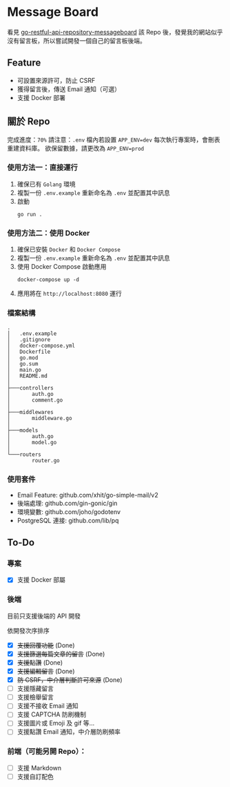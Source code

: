 # Message Board

看見 [go-restful-api-repository-messageboard](https://github.com/880831ian/go-restful-api-repository-messageboard) 該 Repo 後，發覺我的網站似乎沒有留言板，所以嘗試開發一個自己的留言板後端。

## Feature

- 可設置來源許可，防止 CSRF
- 獲得留言後，傳送 Email 通知（可選）
- 支援 Docker 部署

## 關於 Repo

完成進度：`70%`
請注意：`.env` 檔內若設置 `APP_ENV=dev` 每次執行專案時，會刪表重建資料庫。
欲保留數據，請更改為 `APP_ENV=prod`

### 使用方法一：直接運行

1. 確保已有 `Golang` 環境
2. 複製一份 `.env.example` 重新命名為 `.env` 並配置其中訊息
3. 啟動
    ```
    go run .
    ```

### 使用方法二：使用 Docker

1. 確保已安裝 `Docker` 和 `Docker Compose`
2. 複製一份 `.env.example` 重新命名為 `.env` 並配置其中訊息
3. 使用 Docker Compose 啟動應用
    ```
    docker-compose up -d
    ```
4. 應用將在 `http://localhost:8080` 運行

### 檔案結構

```
.
│   .env.example
│   .gitignore
│   docker-compose.yml
│   Dockerfile
│   go.mod
│   go.sum
│   main.go
│   README.md
│
├───controllers
│       auth.go
│       comment.go
│
├───middlewares
│       middleware.go
│
├───models
│       auth.go
│       model.go
│
└───routers
        router.go
```

### 使用套件

- Email Feature: github.com/xhit/go-simple-mail/v2
- 後端處理: github.com/gin-gonic/gin
- 環境變數: github.com/joho/godotenv
- PostgreSQL 連接: github.com/lib/pq

## To-Do

### 專案

- [x] 支援 Docker 部屬

### 後端

目前只支援後端的 API 開發

依開發次序排序

- [x] ~~支援回覆功能~~ (Done)
- [x] ~~支援篩選每篇文章的留言~~ (Done)
- [x] ~~支援點讚~~ (Done)
- [x] ~~支援編輯留言~~ (Done)
- [x] ~~防 CSRF，中介層判斷許可來源~~ (Done)
- [ ] 支援隱藏留言
- [ ] 支援檢舉留言
- [ ] 支援不接收 Email 通知
- [ ] 支援 CAPTCHA 防刷機制
- [ ] 支援圖片或 Emoji 及 gif 等...
- [ ] 支援點讚 Email 通知，中介層防刷頻率

### 前端（可能另開 Repo）：

- [ ] 支援 Markdown
- [ ] 支援自訂配色
